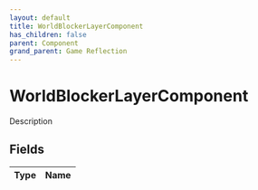 ```yaml
---
layout: default
title: WorldBlockerLayerComponent
has_children: false
parent: Component
grand_parent: Game Reflection
---
```

# WorldBlockerLayerComponent
Description 

## Fields
| Type | Name |
|:-------------|:--------------|
